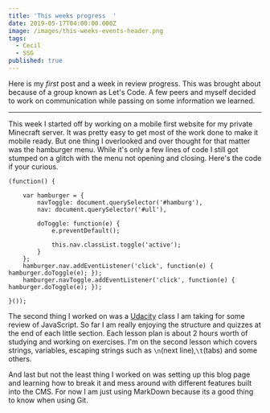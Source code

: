 ```yaml
---
title: 'This weeks progress  '
date: 2019-05-17T04:00:00.000Z
image: /images/this-weeks-events-header.png
tags:
  - Cecil
  - SSG
published: true
---
```

  Here is my _first_ post and a week in review progress. This was brought about because of a group known as Let's Code. A few peers and myself decided to work on communication while passing on some information we learned.  

- - -

<!-- excerpt -->

  This week I started off by working on a mobile first website for my private Minecraft server. It was pretty easy to get most of the work done to make it mobile ready. But one thing I overlooked and over thought for that matter was the hamburger menu. While it's only a few lines of code I still got stumped on a glitch with the menu not opening and closing. Here's the code if your curious.    

```
(function() {

	var hamburger = {
		navToggle: document.querySelector('#hamburg'),
        nav: document.querySelector('#ull'),

		doToggle: function(e) {
			e.preventDefault();
			
			this.nav.classList.toggle('active');
		}
	};
    hamburger.nav.addEventListener('click', function(e) { hamburger.doToggle(e); });
	hamburger.navToggle.addEventListener('click', function(e) { hamburger.doToggle(e); });

}());
```

  The second thing I worked on was a [Udacity](https://www.udacity.com/) class I am taking for some review of JavaScript. So far I am really enjoying the structure and quizzes at the end of each little section. Each lesson plan is about 2 hours worth of studying and working on exercises. I'm on the second lesson which covers strings, variables, escaping strings such as `\n`(next line),`\t`(tabs) and some others. 

   And last but not the least thing I worked on was setting up this blog page and learning how to break it and mess around with different features built into the CMS. For now I am just using MarkDown because its a good thing to know when using Git.
